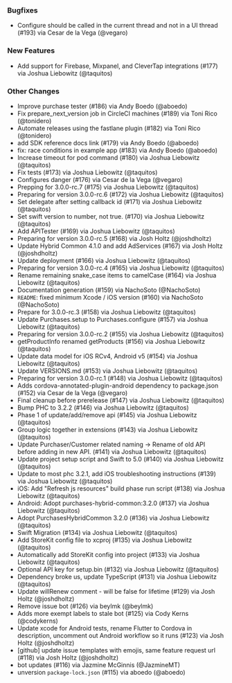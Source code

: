 ### Bugfixes
* Configure should be called in the current thread and not in a UI thread (#193) via Cesar de la Vega (@vegaro)
### New Features
* Add support for Firebase, Mixpanel, and CleverTap integrations (#177) via Joshua Liebowitz (@taquitos)
### Other Changes
* Improve purchase tester (#186) via Andy Boedo (@aboedo)
* Fix prepare_next_version job in CircleCI machines (#189) via Toni Rico (@tonidero)
* Automate releases using the fastlane plugin (#182) via Toni Rico (@tonidero)
* add SDK reference docs link (#179) via Andy Boedo (@aboedo)
* fix: race conditions in example app (#183) via Andy Boedo (@aboedo)
* Increase timeout for pod command (#180) via Joshua Liebowitz (@taquitos)
* Fix tests (#173) via Joshua Liebowitz (@taquitos)
* Configures danger (#176) via Cesar de la Vega (@vegaro)
* Prepping for 3.0.0-rc.7 (#175) via Joshua Liebowitz (@taquitos)
* Preparing for version 3.0.0-rc.6 (#172) via Joshua Liebowitz (@taquitos)
* Set delegate after setting callback id (#171) via Joshua Liebowitz (@taquitos)
* Set swift version to number, not true. (#170) via Joshua Liebowitz (@taquitos)
* Add APITester (#169) via Joshua Liebowitz (@taquitos)
* Preparing for version 3.0.0-rc.5 (#168) via Josh Holtz (@joshdholtz)
* Update Hybrid Common 4.1.0 and add AdServices (#167) via Josh Holtz (@joshdholtz)
* Update deployment (#166) via Joshua Liebowitz (@taquitos)
* Preparing for version 3.0.0-rc.4 (#165) via Joshua Liebowitz (@taquitos)
* Rename remaining snake_case items to camelCase (#164) via Joshua Liebowitz (@taquitos)
* Documentation generation (#159) via NachoSoto (@NachoSoto)
* `README`: fixed minimum Xcode / iOS version (#160) via NachoSoto (@NachoSoto)
* Prepare for 3.0.0-rc.3 (#158) via Joshua Liebowitz (@taquitos)
* Update Purchases.setup to Purchases.configure (#157) via Joshua Liebowitz (@taquitos)
* Preparing for version 3.0.0-rc.2 (#155) via Joshua Liebowitz (@taquitos)
* getProductInfo renamed getProducts (#156) via Joshua Liebowitz (@taquitos)
* Update data model for iOS RCv4, Android v5 (#154) via Joshua Liebowitz (@taquitos)
* Update VERSIONS.md (#153) via Joshua Liebowitz (@taquitos)
* Preparing for version 3.0.0-rc.1 (#148) via Joshua Liebowitz (@taquitos)
* Adds cordova-annotated-plugin-android dependency to package.json (#152) via Cesar de la Vega (@vegaro)
* Final cleanup before prerelease (#147) via Joshua Liebowitz (@taquitos)
* Bump PHC to 3.2.2 (#146) via Joshua Liebowitz (@taquitos)
* Phase 1 of update/add/remove api (#145) via Joshua Liebowitz (@taquitos)
* Group logic together in extensions (#143) via Joshua Liebowitz (@taquitos)
* Update Purchaser/Customer related naming -> Rename of old API before adding in new API. (#141) via Joshua Liebowitz (@taquitos)
* Update project setup script and Swift to 5.0 (#140) via Joshua Liebowitz (@taquitos)
* Update to most phc 3.2.1, add iOS troubleshooting instructions (#139) via Joshua Liebowitz (@taquitos)
* iOS: Add "Refresh js resources" build phase run script (#138) via Joshua Liebowitz (@taquitos)
* Android: Adopt purchases-hybrid-common:3.2.0 (#137) via Joshua Liebowitz (@taquitos)
* Adopt PurchasesHybridCommon 3.2.0 (#136) via Joshua Liebowitz (@taquitos)
* Swift Migration (#134) via Joshua Liebowitz (@taquitos)
* Add StoreKit config file to xcproj (#135) via Joshua Liebowitz (@taquitos)
* Automatically add StoreKit config into project (#133) via Joshua Liebowitz (@taquitos)
* Optional API key for setup.bin (#132) via Joshua Liebowitz (@taquitos)
* Dependency broke us, update TypeScript (#131) via Joshua Liebowitz (@taquitos)
* Update willRenew comment - will be false for lifetime (#129) via Josh Holtz (@joshdholtz)
* Remove issue bot (#126) via beylmk (@beylmk)
* Adds more exempt labels to stale bot (#125) via Cody Kerns (@codykerns)
* Update xcode for Android tests, rename Flutter to Cordova in description, uncomment out Android workflow so it runs (#123) via Josh Holtz (@joshdholtz)
* [github] update issue templates with emojis, same feature request url (#118) via Josh Holtz (@joshdholtz)
* bot updates (#116) via Jazmine McGinnis (@JazmineMT)
* unversion `package-lock.json` (#115) via aboedo (@aboedo)
